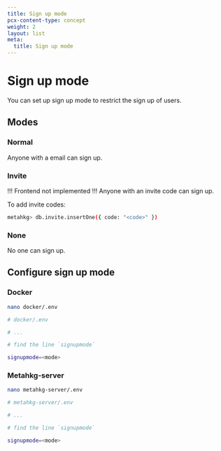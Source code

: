 ```yaml
---
title: Sign up mode
pcx-content-type: concept
weight: 2
layout: list
meta:
  title: Sign up mode
---
```


# Sign up mode

You can set up sign up mode to restrict the sign up of users.

## Modes

### Normal

Anyone with a email can sign up.

### Invite

!!! Frontend not implemented !!!
Anyone with an invite code can sign up.

To add invite codes:

```bash
metahkg> db.invite.insertOne({ code: "<code>" })
```

### None

No one can sign up.

## Configure sign up mode

### Docker

```bash
nano docker/.env
```

```bash
# docker/.env

# ...

# find the line `signupmode`

signupmode=<mode>
```

### Metahkg-server

```bash
nano metahkg-server/.env
```

```bash
# metahkg-server/.env

# ...

# find the line `signupmode`

signupmode=<mode>
```
